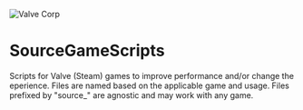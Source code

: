 ![Valve Corp](https://upload.wikimedia.org/wikipedia/commons/thumb/4/48/Valve_old_logo.svg/1098px-Valve_old_logo.svg.png)

# SourceGameScripts
Scripts for Valve (Steam) games to improve performance and/or change the eperience.
Files are named based on the applicable game and usage. Files prefixed by "source_" are agnostic and may work with any game.
